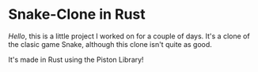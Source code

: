 # Snake-Clone in Rust

*Hello*, this is a little project I worked on for a couple of days. It's a clone of the clasic game Snake, although this clone isn't quite as good.

It's made in Rust using the Piston Library!
